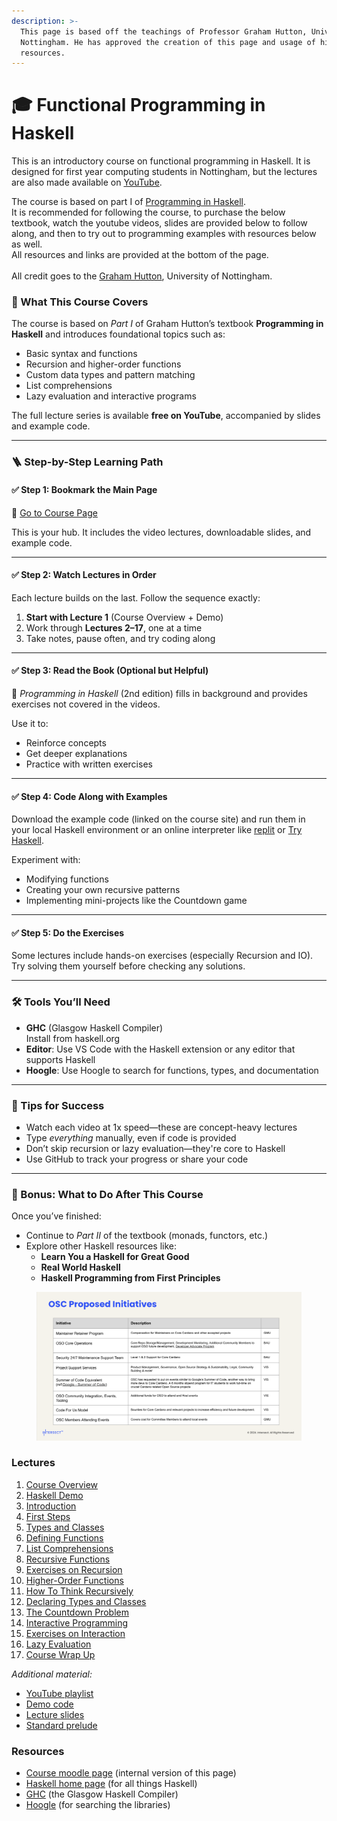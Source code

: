 ```yaml
---
description: >-
  This page is based off the teachings of Professor Graham Hutton, University of
  Nottingham. He has approved the creation of this page and usage of his
  resources.
---
```


# 🎓 Functional Programming in Haskell

This is an introductory course on functional programming in Haskell. It is designed for first year computing students in Nottingham, but the lectures are also made available on [YouTube](http://tinyurl.com/haskell-notts2).

The course is based on part I of [Programming in Haskell](http://people.cs.nott.ac.uk/pszgmh/pih.html).\
It is recommended for following the course, to purchase the below textbook, watch the youtube videos, slides are provided below to follow along, and then to try out to programming examples with resources below as well. \
All resources and links are provided at the bottom of the page.\
\
All credit goes to the [Graham Hutton](https://people.cs.nott.ac.uk/pszgmh/), University of Nottingham.

### 🧭 What This Course Covers

The course is based on _Part I_ of Graham Hutton’s textbook **Programming in Haskell** and introduces foundational topics such as:

* Basic syntax and functions
* Recursion and higher-order functions
* Custom data types and pattern matching
* List comprehensions
* Lazy evaluation and interactive programs

The full lecture series is available **free on YouTube**, accompanied by slides and example code.

***

### 🪜 Step-by-Step Learning Path

#### ✅ Step 1: Bookmark the Main Page

📎 [Go to Course Page](https://people.cs.nott.ac.uk/pszgmh/pgp.html)

This is your hub. It includes the video lectures, downloadable slides, and example code.

***

#### ✅ Step 2: Watch Lectures in Order

Each lecture builds on the last. Follow the sequence exactly:

1. **Start with Lecture 1** (Course Overview + Demo)
2. Work through **Lectures 2–17**, one at a time
3. Take notes, pause often, and try coding along

***

#### ✅ Step 3: Read the Book (Optional but Helpful)

📖 _Programming in Haskell_ (2nd edition) fills in background and provides exercises not covered in the videos.

Use it to:

* Reinforce concepts
* Get deeper explanations
* Practice with written exercises

***

#### ✅ Step 4: Code Along with Examples

Download the example code (linked on the course site) and run them in your local Haskell environment or an online interpreter like [replit](https://replit.com/) or [Try Haskell](https://tryhaskell.org/).

Experiment with:

* Modifying functions
* Creating your own recursive patterns
* Implementing mini-projects like the Countdown game

***

#### ✅ Step 5: Do the Exercises

Some lectures include hands-on exercises (especially Recursion and IO). Try solving them yourself before checking any solutions.

***

### 🛠 Tools You’ll Need

* **GHC** (Glasgow Haskell Compiler)\
  Install from haskell.org
* **Editor**: Use VS Code with the Haskell extension or any editor that supports Haskell
* **Hoogle**: Use Hoogle to search for functions, types, and documentation

***

### 🧠 Tips for Success

* Watch each video at 1x speed—these are concept-heavy lectures
* Type _everything_ manually, even if code is provided
* Don’t skip recursion or lazy evaluation—they're core to Haskell
* Use GitHub to track your progress or share your code

***

### 🌟 Bonus: What to Do After This Course

Once you’ve finished:

* Continue to _Part II_ of the textbook (monads, functors, etc.)
* Explore other Haskell resources like:
  * **Learn You a Haskell for Great Good**
  * **Real World Haskell**
  * **Haskell Programming from First Principles**

<figure><img src="../../../.gitbook/assets/image.png" alt=""><figcaption></figcaption></figure>

### Lectures

1. [Course Overview](https://youtu.be/qThX0aoW9YI)
2. [Haskell Demo](https://youtu.be/Qmi6T2AKA3k)
3. [Introduction](https://youtu.be/RS3X-KpefdE)
4. [First Steps](https://youtu.be/7hM4LrJVxDk)
5. [Types and Classes](https://youtu.be/6w38pf__nZk)
6. [Defining Functions](https://youtu.be/xBeI-TftpF8)
7. [List Comprehensions](https://youtu.be/oq7-RPLp3sI)
8. [Recursive Functions](https://youtu.be/RB2Ca7uqsUg)
9. [Exercises on Recursion](https://youtu.be/NpsUylZCVSA)
10. [Higher-Order Functions](https://youtu.be/4cqtYzG1Tfw)
11. [How To Think Recursively](https://youtu.be/14corMR2sQ4)
12. [Declaring Types and Classes](https://youtu.be/JDrMF0ondUU)
13. [The Countdown Problem](https://youtu.be/rQ0AoSV90QQ)
14. [Interactive Programming](https://youtu.be/oDqHNkQK97k)
15. [Exercises on Interaction](https://youtu.be/LOxP_jxI4KI)
16. [Lazy Evaluation](https://youtu.be/84bwnE2KZiA)
17. [Course Wrap Up](https://youtu.be/Q6g-uXi9Rko)

_Additional material:_

* [YouTube playlist](http://tinyurl.com/haskell-notts)
* [Demo code](http://people.cs.nott.ac.uk/pszgmh/pgp-countdown.hs)
* [Lecture slides](http://people.cs.nott.ac.uk/pszgmh/PGP-Haskell.zip)
* [Standard prelude](http://people.cs.nott.ac.uk/pszgmh/prelude-new.pdf)

### Resources

* [Course moodle page](https://moodle.nottingham.ac.uk/course/view.php?id=137725) (internal version of this page)
* [Haskell home page](http://www.haskell.org/) (for all things Haskell)
* [GHC](http://haskell.org/downloads/) (the Glasgow Haskell Compiler)
* [Hoogle](http://www.haskell.org/hoogle/) (for searching the libraries)
